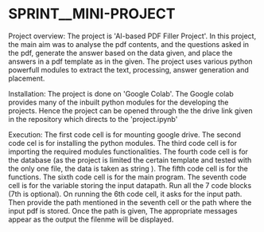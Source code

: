 # SPRINT__MINI-PROJECT

Project overview:
The project is 'AI-based PDF Filler Project'. In this project, the main aim was to analyse the pdf contents, and the questions asked in the pdf, generate the answer based on the data given, and place the answers in a pdf template as in the given. The project uses various python powerfull modules to extract the text, processing, answer generation and placement.

Installation:
The project is done on 'Google Colab'. The Google colab provides many of the inbuilt python modules for the developing the projects. Hence the project can be opened through the the drive link given in the repository which directs to the 'project.ipynb'

Execution:
The first code cell is for mounting google drive.
The second code cel is for installing the python modules.
The third code cell is for importing the required modules functionalities.
The fourth code cell is for the database (as the project is limited the certain template and tested with the only one file, the data is taken as string ).
The fifth code cell is for the functions.
The sixth code cell is for the main program.
The seventh code cell is for the variable storing the input datapath.
Run all the 7 code blocks (7th is optional).
On running the 6th code cell, it asks for the input path. Then provide the path mentioned in the seventh cell or the path where the input pdf is stored. Once the path is given, The appropriate messages appear as the output the filenme will be displayed. 
